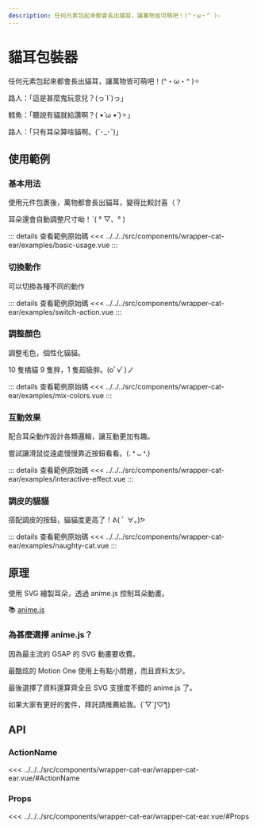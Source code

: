 ```yaml
---
description: 任何元素包起來都會長出貓耳，讓萬物皆可萌吧！(^・ω・^ )✧
---
```


<script setup>
import BasicUsage from '../../../src/components/wrapper-cat-ear/examples/basic-usage.vue'
import SwitchAction from '../../../src/components/wrapper-cat-ear/examples/switch-action.vue'
import MixColors from '../../../src/components/wrapper-cat-ear/examples/mix-colors.vue'
import InteractiveEffect from '../../../src/components/wrapper-cat-ear/examples/interactive-effect.vue'
import NaughtyCat from '../../../src/components/wrapper-cat-ear/examples/naughty-cat.vue'
</script>

# 貓耳包裝器 <Badge type="info" text="wrapper" />

任何元素包起來都會長出貓耳，讓萬物皆可萌吧！(^・ω・^ )✧

路人：「這是甚麼鬼玩意兒？(っ´Ι`)っ」

鱈魚：「聽說有貓就給讚啊？( •̀ ω •́ )✧」

路人：「只有耳朵算啥貓啊。(˘･_･˘)」

## 使用範例

### 基本用法

使用元件包裹後，萬物都會長出貓耳，變得比較討喜（？

耳朵還會自動調整尺寸呦！ˋ( ° ▽、° )

<basic-usage/>

::: details 查看範例原始碼
<<< ../../../src/components/wrapper-cat-ear/examples/basic-usage.vue
:::

### 切換動作

可以切換各種不同的動作

<switch-action/>

::: details 查看範例原始碼
<<< ../../../src/components/wrapper-cat-ear/examples/switch-action.vue
:::

### 調整顏色

調整毛色，個性化貓貓。

<mix-colors/>

10 隻橘貓 9 隻胖，1 隻超級胖。(oﾟvﾟ)ノ

::: details 查看範例原始碼
<<< ../../../src/components/wrapper-cat-ear/examples/mix-colors.vue
:::

### 互動效果

配合耳朵動作設計各類邏輯，讓互動更加有趣。

嘗試讓滑鼠從遠處慢慢靠近按鈕看看。(. ❛ ᴗ ❛.)

<interactive-effect/>

::: details 查看範例原始碼
<<< ../../../src/components/wrapper-cat-ear/examples/interactive-effect.vue
:::

### 調皮的貓貓

搭配調皮的按鈕，貓貓度更高了！ᕕ( ﾟ ∀。)ᕗ

<naughty-cat/>

::: details 查看範例原始碼
<<< ../../../src/components/wrapper-cat-ear/examples/naughty-cat.vue
:::

## 原理

使用 SVG 繪製耳朵，透過 anime.js 控制耳朵動畫。

📚 [anime.js](https://animejs.com/)

### 為甚麼選擇 anime.js？

因為最主流的 GSAP 的 SVG 動畫要收費。

最酷炫的 Motion One 使用上有點小問題，而且資料太少。

最後選擇了資料還算齊全且 SVG 支援度不錯的 anime.js 了。

如果大家有更好的套件，拜託請推薦給我。(´▽`ʃ♡ƪ)

## API

### ActionName

<<< ../../../src/components/wrapper-cat-ear/wrapper-cat-ear.vue/#ActionName

### Props

<<< ../../../src/components/wrapper-cat-ear/wrapper-cat-ear.vue/#Props
